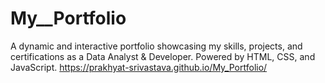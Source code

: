 # My__Portfolio
A dynamic and interactive portfolio showcasing my skills, projects, and certifications as a Data Analyst &amp; Developer. Powered by HTML, CSS, and JavaScript.
https://prakhyat-srivastava.github.io/My_Portfolio/

